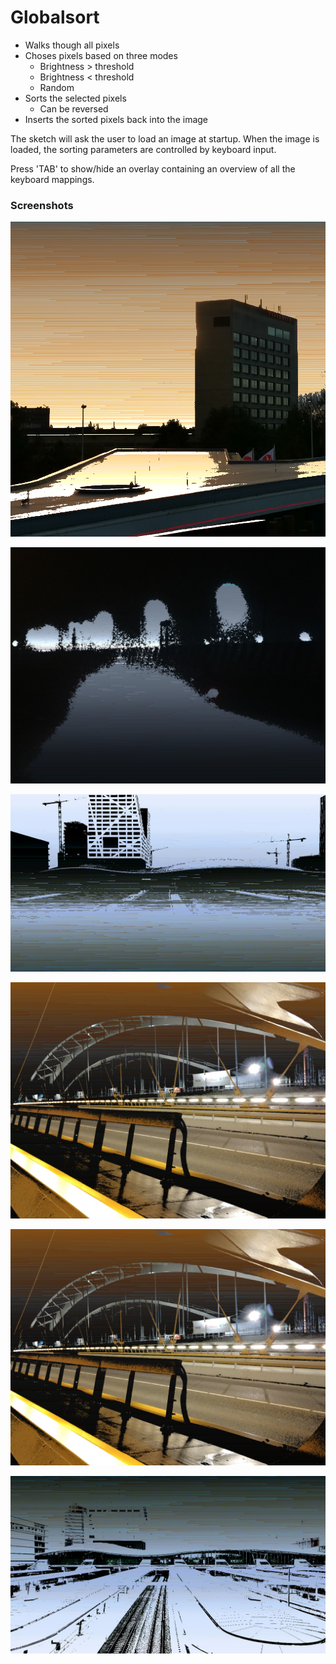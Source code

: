 # Globalsort

* Walks though all pixels
* Choses pixels based on three modes
  * Brightness > threshold
  * Brightness < threshold
  * Random
* Sorts the selected pixels
  * Can be reversed
* Inserts the sorted pixels back into the image

The sketch will ask the user to load an image at startup. When the image is loaded, the sorting parameters are controlled by keyboard input.

Press 'TAB' to show/hide an overlay containing an overview of all the keyboard mappings.

### Screenshots

![globalsort 0](docs/globalsort0.png?raw=true)

![globalsort 1](docs/globalsort1.png?raw=true)

![globalsort 2](docs/globalsort2.png?raw=true)

![globalsort 3](docs/globalsort3.png?raw=true)

![globalsort 4](docs/globalsort4.png?raw=true)

![globalsort 5](docs/globalsort5.png?raw=true)

